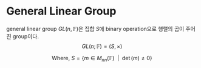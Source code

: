 # General Linear Group
general linear group $GL(n, \mathbb F)$은 집합 $S$에 binary operation으로 행렬의 곱이 주어진 group이다.
$$ GL(n; \mathbb F) = (S, \times) $$

$$ \text{Where, } S = \{ m \in M_{nn}(\mathbb F) \enspace | \enspace \det(m) \neq 0 \} $$

